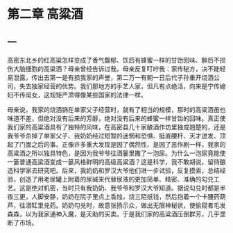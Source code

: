    

# 第二章 高粱酒

## 一

高密东北乡的红高粱怎样变成了香气馥郁、饮后有蜂蜜一样的甘饴回味、醉后不损伤大脑细胞的高粱酒？母亲曾经告诉过我。母亲反复叮咛我：家传秘方，决不能轻易泄露，传出去第一是有损我家的声誉，第二万一有朝一日后代子孙重开烧酒公司，失去独家经营的优势。我们那地方的手艺人家，但凡有点绝活，向来是宁传媳妇不传闺女，这规矩严肃得像某些国家的法律一样。

母亲说，我家的烧酒锅在单家父子经营时，就有了相当的规模，那时的高粱酒虽也味道不差，但绝对没有后来的芳醇，绝对没有后来的蜂蜜一样甘饴的回味。真正使我们家的高粱酒具有了独特的风味，在高密县几十家酿酒作坊里独成翘楚的，还是我爷爷杀掉了单家父子、我奶奶经过短暂的迷惘和恐惧、挺直腰杆、天才迸发、顶起了门面之后的事。正像许多重大发现是因了偶然性、是因了恶作剧一样，我家的高粱酒之所以独具特色，是因为我爷爷往酒篓里撒了一泡尿。为什么一泡尿竟能使一篓普通高粱酒变成一篓风格鲜明的高级高粱酒？这是科学，我不敢胡说，留待酿造科学家去研究吧。后来，我奶奶和罗汉大爷他们进一步试验，反复摸索，总结经验，创造了用老尿罐上附着的尿碱来代替尿液的更加简单、精密、准确的勾兑工艺。这是绝对机密，当时只有我奶奶、我爷爷和罗汉大爷知道。据说勾兑时都是半夜三更，人脚安静，奶奶在院子里点上香烛，烧三陌纸钱，然后抱着一个卡腰药葫芦，往酒缸里兑药。奶奶勾兑时，故意张扬示众，做出无限神秘状，使偷窥者毛发森森，以为我家通神入魔，是天助的买卖。于是我们家的高粱酒压倒群芳，几乎垄断了市场。